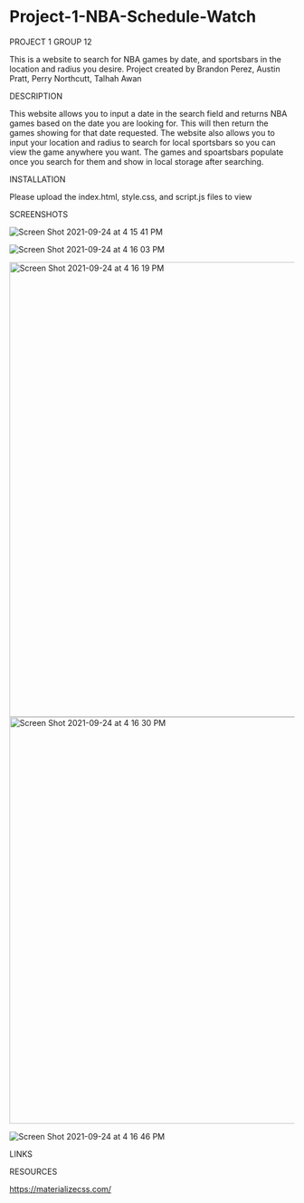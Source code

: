# Project-1-NBA-Schedule-Watch

PROJECT 1 GROUP 12

This is a website to search for NBA games by date, and sportsbars in the location and radius you desire. 
Project created by Brandon Perez, Austin Pratt, Perry Northcutt, Talhah Awan

DESCRIPTION

This website allows you to input a date in the search field and returns NBA games based on the date you are looking for. This will then return the games showing for that date requested. The website also allows you to input your location and radius to search for local sportsbars so you can view the game anywhere you want. The games and spoartsbars populate once you search for them and show in local storage after searching. 

INSTALLATION

Please upload the index.html, style.css, and script.js files to view

SCREENSHOTS


![Screen Shot 2021-09-24 at 4 15 41 PM](https://user-images.githubusercontent.com/86323038/134740655-4147b825-ba3f-42d5-a32f-7c7b4d37a4fc.png)

![Screen Shot 2021-09-24 at 4 16 03 PM](https://user-images.githubusercontent.com/86323038/134740678-7782984f-fcbf-4dc1-9a8b-0d3ce12e569e.png)


<img width="804" alt="Screen Shot 2021-09-24 at 4 16 19 PM" src="https://user-images.githubusercontent.com/86323038/134740702-56b56eb7-e337-42a5-b431-77c4d611ad92.png">

<img width="719" alt="Screen Shot 2021-09-24 at 4 16 30 PM" src="https://user-images.githubusercontent.com/86323038/134740713-e29c13c3-29d2-4bea-a6d3-187dc894a821.png">

![Screen Shot 2021-09-24 at 4 16 46 PM](https://user-images.githubusercontent.com/86323038/134740728-d7ea8593-0d52-48ae-950f-2231b355b162.png)







LINKS 



RESOURCES

https://materializecss.com/


